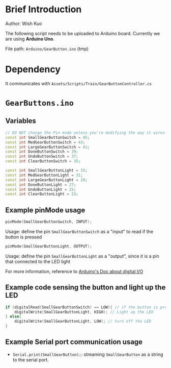 # Brief Introduction
Author: Wish Kuo

The following script needs to be uploaded to Arduino board. Currently we are using **Arduino Uno**.

File path: `Arduino/GearButton.ino` (tmp)

# Dependency
It communicates with `Assets/Scripts/Train/GearButtonController.cs`

# `GearButtons.ino`
## Variables
``` C++
// DO NOT change the Pin mode unless you're modifying the way it wires
const int SmallGearButtonSwitch = 45; 
const int MedGearButtonSwitch = 43; 
const int LargeGearButtonSwitch = 41; 
const int DoneButtonSwitch = 39; 
const int UndoButtonSwitch = 37; 
const int ClearButtonSwitch = 35; 

const int SmallGearButtonLight = 33; 
const int MedGearButtonLight = 31; 
const int LargeGearButtonLight = 29; 
const int DoneButtonLight = 27; 
const int UndoButtonLight = 25; 
const int ClearButtonLight = 23; 
```

## Example pinMode usage
``` C++
pinMode(SmallGearButtonSwitch, INPUT);
```
Usage: define the pin `SmallGearButtonSwitch` as a "input" to read if the button is pressed

``` C++
pinMode(SmallGearButtonLight, OUTPUT);
```
Usage: define the pin `SmallGearButtonLight` as a "output", since it is a pin that connected to the LED light

For more information, reference to [Arduino's Doc about digital I/O](https://www.arduino.cc/reference/en/language/functions/digital-io/pinmode/)

## Example code sensing the button and light up the LED
``` C++
if (digitalRead(SmallGearButtonSwitch) == LOW){ // if the button is pressed
    digitalWrite(SmallGearButtonLight, HIGH); // Light up the LED
} else{
    digitalWrite(SmallGearButtonLight, LOW); // turn off the LED
}
```

## Example Serial port communication usage
-  `Serial.print(SmallGearButton);`: streaming `SmallGearButton` as a string to the serial port.